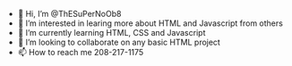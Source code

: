 - 👋 Hi, I’m @ThESuPerNoOb8
- 👀 I’m interested in learing more about HTML and Javascript from others
- 🌱 I’m currently learning HTML, CSS and Javascript
- 💞️ I’m looking to collaborate on any basic HTML project
- 📫 How to reach me 208-217-1175

<!---
ThESuPerNoOb8/ThESuPerNoOb8 is a ✨ special ✨ repository because its `README.md` (this file) appears on your GitHub profile.
You can click the Preview link to take a look at your changes.
--->

